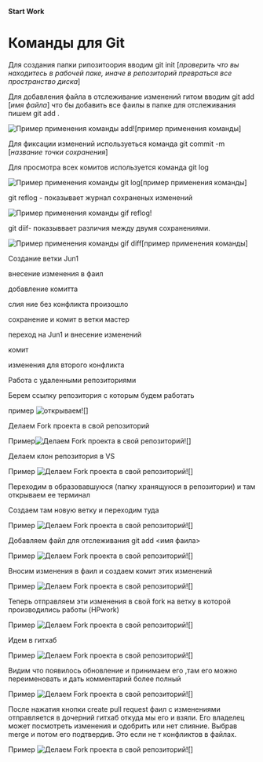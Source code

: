 **Start Work**

# Команды для Git #

Для создания папки рипозитоория вводим git init [*проверить что вы находитесь в рабочей паке, иначе в репозиторий превраться все пространство диска*]

Для добавления файла в отслеживание изменений гитом вводим git add [*имя файла*] что бы добавить все фаилы в папке для отслеживания пишем git add . 


![Пример применения команды add!](gitadd.jpg )[пример применения команды]  

Для фиксации изменений используеться команда
git commit -m [*название точки сохранения*]

Для просмотра всех комитов используется команда git log

![Пример применения команды git log](gitlog.jpg)[пример применения команды]

git reflog - показывает журнал сохраненых изменений 

![Пример применения команды gif reflog!](gitreflog.jpg)

git diif- показыввает различия между двумя сохранениями. 

![Пример применения команды gif diff](gitdiff.jpg)[пример применения команды]


Создание ветки Jun1 

внесение изменения в фаил

добавление комитта

слия ние без конфликта произошло 

сохранение и комит в ветки мастер

переход на Jun1 и внесение изменений

комит

изменения для второго конфликта

Работа с удаленными репозиториями

Берем ссылку репозитория с которым будем работать

пример ![открываем!](1.jpg )[] 

Делаем Fork проекта в свой репозиторий

Пример![Делаем Fork проекта в свой репозиторий!](2.jpg )[] 

Делаем клон репозитория в VS 

Пример ![Делаем Fork проекта в свой репозиторий!](3.jpg )[]

Переходим в образовавшуюся (папку хранящуюся в репозитории) и там открываем ее терминал

Создаем там новую ветку и переходим туда

Пример ![Делаем Fork проекта в свой репозиторий!](4.jpg )[]

Добавляем файл для отслеживания git add <имя фаила> 

Пример ![Делаем Fork проекта в свой репозиторий!](5.jpg )[]

Вносим изменения в фаил и создаем комит этих изменений

Пример ![Делаем Fork проекта в свой репозиторий!](5.jpg )[]

Теперь отправляем эти изменения в свой fork на ветку в которой производились работы (HPwork)

Пример ![Делаем Fork проекта в свой репозиторий!](6.jpg )[]

Идем в гитхаб

Пример ![Делаем Fork проекта в свой репозиторий!](7.jpg )[]

Видим что появилось обновление и принимаем его ,там его можно переименовать и дать комментарий более полный

Пример ![Делаем Fork проекта в свой репозиторий!](8.jpg )[]

После нажатия кнопки create pull request фаил с изменениями отправляется в дочерний гитхаб откуда мы его и взяли. Его владелец может посмотреть изменения и одобрить или нет слияние. Выбрав merge и потом его подтвердив. 
Это если не т конфликтов в файлах. 

Пример ![Делаем Fork проекта в свой репозиторий!](9.jpg )[]